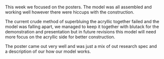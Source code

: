 This week we focused on the posters. The model was all assembled and working well however there were hiccups with the construction.

The current crude method of superbluing the acryllic together failed and the model was falling apart, we managed to keep it together with
blutack for the demonstration and presentation but in future revisions this model will need more focus on the acryllic side for
better construction.

The poster came out very well and was just a mix of out research spec and a description of our how our model works.
